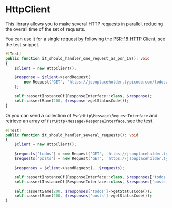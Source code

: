 # HttpClient

This library allows you to make several HTTP requests in parallel, reducing the overall time of the set of requests.

You can use it for a single request by following the [PSR-18 HTTP Client](https://www.php-fig.org/psr/psr-18/), see the
test snippet.

```php
#[Test]
public function it_should_handler_one_request_as_psr_18(): void
{
    $client = new HttpClient();

    $response = $client->sendRequest(
        new Request('GET', 'https://jsonplaceholder.typicode.com/todos/1')
    );

    self::assertInstanceOf(ResponseInterface::class, $response);
    self::assertSame(200, $response->getStatusCode());
}
```

Or you can send a collection of `Psr\Http\Message\RequestInterface` and retrieve an array of 
`Psr\Http\Message\ResponseInterface`, see the test.

```php
#[Test]
public function it_should_handler_several_requests(): void
{
    $client = new HttpClient();

    $requests['todos'] = new Request('GET', 'https://jsonplaceholder.typicode.com/todos/1');
    $requests['posts'] = new Request('GET', 'https://jsonplaceholder.typicode.com/posts/1');

    $responses = $client->sendRequest(...$requests);

    self::assertInstanceOf(ResponseInterface::class, $responses['todos']);
    self::assertInstanceOf(ResponseInterface::class, $responses['posts']);

    self::assertSame(200, $responses['todos']->getStatusCode());
    self::assertSame(200, $responses['posts']->getStatusCode());
}
```
